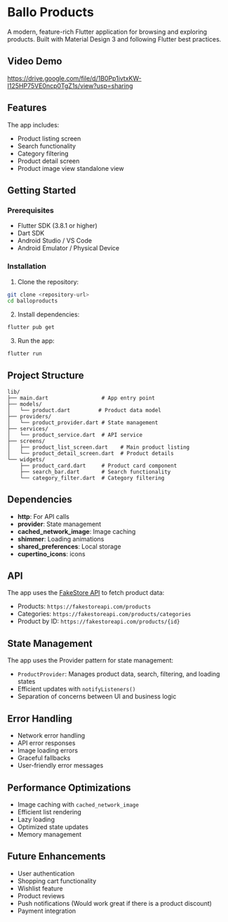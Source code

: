 # Ballo Products

A modern, feature-rich Flutter application for browsing and exploring products. Built with Material Design 3 and following Flutter best practices.

## Video Demo
https://drive.google.com/file/d/1B0Pp1ivtxKW-I125HP75VE0ncp0TgZ1s/view?usp=sharing 

## Features

The app includes:
- Product listing screen
- Search functionality
- Category filtering
- Product detail screen
- Product image view standalone view

## Getting Started

### Prerequisites

- Flutter SDK (3.8.1 or higher)
- Dart SDK
- Android Studio / VS Code
- Android Emulator / Physical Device

### Installation

1. Clone the repository:
```bash
git clone <repository-url>
cd balloproducts
```

2. Install dependencies:
```bash
flutter pub get
```

3. Run the app:
```bash
flutter run
```

## Project Structure

```
lib/
├── main.dart                 # App entry point
├── models/
│   └── product.dart         # Product data model
├── providers/
│   └── product_provider.dart # State management
├── services/
│   └── product_service.dart  # API service
├── screens/
│   ├── product_list_screen.dart    # Main product listing
│   └── product_detail_screen.dart  # Product details
└── widgets/
    ├── product_card.dart     # Product card component
    ├── search_bar.dart       # Search functionality
    └── category_filter.dart  # Category filtering
```

## Dependencies

- **http**: For API calls
- **provider**: State management
- **cached_network_image**: Image caching
- **shimmer**: Loading animations
- **shared_preferences**: Local storage
- **cupertino_icons**: icons

## API

The app uses the [FakeStore API](https://fakestoreapi.com/) to fetch product data:
- Products: `https://fakestoreapi.com/products`
- Categories: `https://fakestoreapi.com/products/categories`
- Product by ID: `https://fakestoreapi.com/products/{id}`

## State Management

The app uses the Provider pattern for state management:
- `ProductProvider`: Manages product data, search, filtering, and loading states
- Efficient updates with `notifyListeners()`
- Separation of concerns between UI and business logic

## Error Handling

- Network error handling
- API error responses
- Image loading errors
- Graceful fallbacks
- User-friendly error messages

## Performance Optimizations

- Image caching with `cached_network_image`
- Efficient list rendering
- Lazy loading
- Optimized state updates
- Memory management

## Future Enhancements

- User authentication
- Shopping cart functionality
- Wishlist feature
- Product reviews
- Push notifications (Would work great if there is a product discount)
- Payment integration
